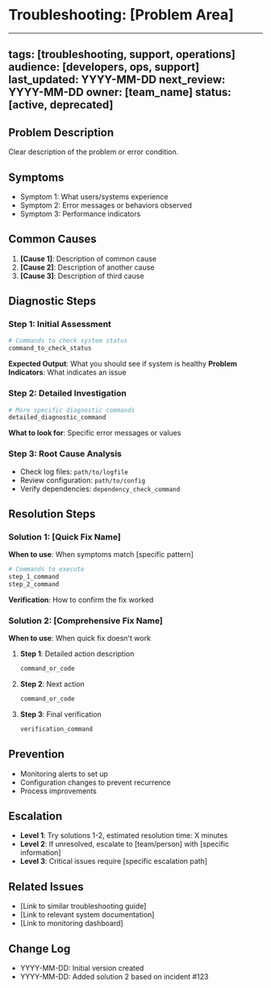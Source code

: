 # Troubleshooting: [Problem Area]

---
tags: [troubleshooting, support, operations]
audience: [developers, ops, support]
last_updated: YYYY-MM-DD
next_review: YYYY-MM-DD
owner: [team_name]
status: [active, deprecated]
---

## Problem Description
Clear description of the problem or error condition.

## Symptoms
- Symptom 1: What users/systems experience
- Symptom 2: Error messages or behaviors observed
- Symptom 3: Performance indicators

## Common Causes
1. **[Cause 1]**: Description of common cause
2. **[Cause 2]**: Description of another cause
3. **[Cause 3]**: Description of third cause

## Diagnostic Steps

### Step 1: Initial Assessment
```bash
# Commands to check system status
command_to_check_status
```
**Expected Output**: What you should see if system is healthy
**Problem Indicators**: What indicates an issue

### Step 2: Detailed Investigation
```bash
# More specific diagnostic commands
detailed_diagnostic_command
```
**What to look for**: Specific error messages or values

### Step 3: Root Cause Analysis
- Check log files: `path/to/logfile`
- Review configuration: `path/to/config`
- Verify dependencies: `dependency_check_command`

## Resolution Steps

### Solution 1: [Quick Fix Name]
**When to use**: When symptoms match [specific pattern]

```bash
# Commands to execute
step_1_command
step_2_command
```

**Verification**: How to confirm the fix worked

### Solution 2: [Comprehensive Fix Name]
**When to use**: When quick fix doesn't work

1. **Step 1**: Detailed action description
   ```bash
   command_or_code
   ```

2. **Step 2**: Next action
   ```bash
   command_or_code
   ```

3. **Step 3**: Final verification
   ```bash
   verification_command
   ```

## Prevention
- Monitoring alerts to set up
- Configuration changes to prevent recurrence
- Process improvements

## Escalation
- **Level 1**: Try solutions 1-2, estimated resolution time: X minutes
- **Level 2**: If unresolved, escalate to [team/person] with [specific information]
- **Level 3**: Critical issues require [specific escalation path]

## Related Issues
- [Link to similar troubleshooting guide]
- [Link to relevant system documentation]
- [Link to monitoring dashboard]

## Change Log
- YYYY-MM-DD: Initial version created
- YYYY-MM-DD: Added solution 2 based on incident #123
